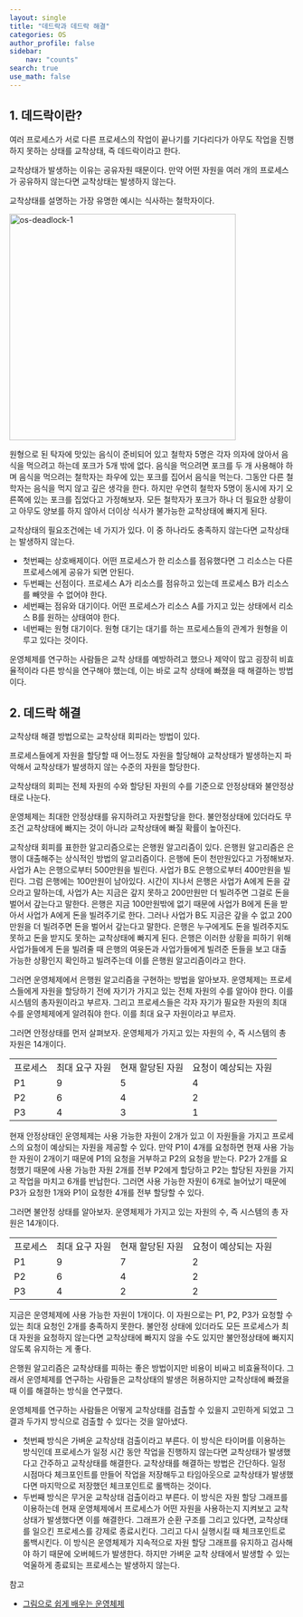 ```yaml
---
layout: single
title: "데드락과 데드락 해결"
categories: OS
author_profile: false
sidebar:
    nav: "counts"
search: true
use_math: false
---
```


## 1. 데드락이란?

여러 프로세스가 서로 다른 프로세스의 작업이 끝나기를 기다리다가 아무도 작업을 진행하지 못하는 상태를 교착상태, 즉 데드락이라고 한다.

교착상태가 발생하는 이유는 공유자원 때문이다. 만약 어떤 자원을 여러 개의 프로세스가 공유하지 않는다면 교착상태는 발생하지 않는다.



교착상태를 설명하는 가장 유명한 예시는 식사하는 철학자이다.



<img src="{{site.url}}/images/2023-09-14-os-deadlock/os_deadlock.png" alt="os-deadlock-1" width="400px" />


원형으로 된 탁자에 맛있는 음식이 준비되어 있고 철학자 5명은 각자 의자에 앉아서 음식을 먹으려고 하는데 포크가 5개 밖에 없다. 음식을 먹으려면 포크를 두 개 사용해야 하며 음식을 먹으려는 철학자는 좌우에 있는 포크를 집어서 음식을 먹는다. 그동안 다른 철학자는 음식을 먹지 않고 깊은 생각을 한다. 하지만 우연히 철학자 5명이 동시에 자기 오른쪽에 있는 포크를 집었다고 가정해보자. 모든 철학자가 포크가 하나 더 필요한 상황이고 아무도 양보를 하지 않아서 더이상 식사가 불가능한 교착상태에 빠지게 된다.



교착상태의 필요조건에는 네 가지가 있다. 이 중 하나라도 충족하지 않는다면 교착상태는 발생하지 않는다.

- 첫번째는 상호배제이다. 어떤 프로세스가 한 리소스를 점유했다면 그 리소스는 다른 프로세스에게 공유가 되면 안된다.
- 두번째는 선점이다. 프로세스 A가 리소스를 점유하고 있는데 프로세스 B가 리소스를 빼앗을 수 없어야 한다.
- 세번째는 점유와 대기이다. 어떤 프로세스가 리소스 A를 가지고 있는 상태에서 리소스 B를 원하는 상태여야 한다. 
- 네번째는 원형 대기이다. 원형 대기는 대기를 하는 프로세스들의 관계가 원형을 이루고 있다는 것이다.



운영체제를 연구하는 사람들은 교착 상태를 예방하려고 했으나 제약이 많고 굉장히 비효율적이라 다른 방식을 연구해야 했는데, 이는 바로 교착 상태에 빠졌을 때 해결하는 방법이다.



## 2. 데드락 해결

교착상태 해결 방법으로는 교착상태 회피라는 방법이 있다. 

프로세스들에게 자원을 할당할 때 어느정도 자원을 할당해야 교착상태가 발생하는지 파악해서 교착상태가 발생하지 않는 수준의 자원을 할당한다. 

교착상태의 회피는 전체 자원의 수와 할당된 자원의 수를 기준으로 안정상태와 불안정상태로 나눈다. 

운영체제는 최대한 안정상태를 유지하려고 자원할당을 한다. 불안정상태에 있더라도 무조건 교착상태에 빠지는 것이 아니라 교착상태에 빠질 확률이 높아진다.



교착상태 회피를 표한한 알고리즘으로는 은행원 알고리즘이 있다. 은행원 알고리즘은 은행이 대출해주는 상식적인 방법의 알고리즘이다. 은행에 돈이 천만원있다고 가정해보자. 사업가 A는 은행으로부터 500만원을 빌린다. 사업가 B도 은행으로부터 400만원을 빌린다. 그럼 은행에는 100만원이 남아있다. 시간이 지나서 은행은 사업가 A에게 돈을 갚으라고 말하는데, 사업가 A는 지금은 갚지 못하고 200만원만 더 빌려주면 그걸로 돈을 벌어서 갚는다고 말한다. 은행은 지금 100만원밖에 없기 때문에 사업가 B에게 돈을 받아서 사업가 A에게 돈을 빌려주기로 한다. 그러나 사업가 B도 지금은 갚을 수 없고 200만원을 더 빌려주면 돈을 벌어서 갚는다고 말한다. 은행은 누구에게도 돈을 빌려주지도 못하고 돈을 받지도 못하는 교착상태에 빠지게 된다. 은행은 이러한 상황을 피하기 위해 사업가들에게 돈을 빌려줄 때 은행의 여윳돈과 사업가들에게 빌려준 돈들을 보고 대출 가능한 상황인지 확인하고 빌려주는데 이를 은행원 알고리즘이라고 한다.



그러면 운영체제에서 은행원 알고리즘을 구현하는 방법을 알아보자. 운영체제는 프로세스들에게 자원을 할당하기 전에 자기가 가지고 있는 전체 자원의 수를 알아야 한다. 이를 시스템의 총자원이라고 부르자. 그리고 프로세스들은 각자 자기가 필요한 자원의 최대 수를 운영체제에게 알려줘야 한다. 이를 최대 요구 자원이라고 부르자.



그러면 안정상태를 먼저 살펴보자. 운영체제가 가지고 있는 자원의 수, 즉 시스템의 총 자원은 14개이다.

<table>
  <tr>
  	<td>프로세스</td>
    <td>최대 요구 자원</td>
    <td>현재 할당된 자원</td>
    <td>요청이 예상되는 자원</td>
  </tr>
  <tr>
  	<td>P1</td>
    <td>9</td>
    <td>5</td>
    <td>4</td>
  </tr>
  <tr>
  	<td>P2</td>
    <td>6</td>
    <td>4</td>
    <td>2</td>
  </tr>
  <tr>
  	<td>P3</td>
    <td>4</td>
    <td>3</td>
    <td>1</td>
  </tr>
</table>

현재 안정상태인 운영체제는 사용 가능한 자원이 2개가 있고 이 자원들을 가지고 프로세스의 요청이 예상되는 자원을 제공할 수 있다. 만약 P1이 4개를 요청하면 현재 사용 가능한 자원이 2개이기 때문에 P1의 요청을 거부하고 P2의 요청을 받는다. P2가 2개를 요청했기 때문에 사용 가능한 자원 2개를 전부 P2에게 할당하고 P2는 할당된 자원을 가지고 작업을 마치고 6개를 반납한다. 그러면 사용 가능한 자원이 6개로 늘어났기 때문에 P3가 요청한 1개와 P1이 요청한 4개를 전부 할당할 수 있다.



그러면 불안정 상태를 알아보자. 운영체제가 가지고 있는 자원의 수, 즉 시스템의 총 자원은 14개이다.

<table>
  <tr>
  	<td>프로세스</td>
    <td>최대 요구 자원</td>
    <td>현재 할당된 자원</td>
    <td>요청이 예상되는 자원</td>
  </tr>
  <tr>
  	<td>P1</td>
    <td>9</td>
    <td>7</td>
    <td>2</td>
  </tr>
  <tr>
  	<td>P2</td>
    <td>6</td>
    <td>4</td>
    <td>2</td>
  </tr>
  <tr>
  	<td>P3</td>
    <td>4</td>
    <td>2</td>
    <td>2</td>
  </tr>
</table>

지금은 운영체제에 사용 가능한 자원이 1개이다. 이 자원으로는 P1, P2, P3가 요청할 수 있는 최대 요청인 2개를 충족하지 못한다. 불안정 상태에 있더라도 모든 프로세스가 최대 자원을 요청하지 않는다면 교착상태에 빠지지 않을 수도 있지만 불안정상태에 빠지지 않도록 유지하는 게 좋다.



은행원 알고리즘은 교착상태를 피하는 좋은 방법이지만 비용이 비싸고 비효율적이다. 그래서 운영체제를 연구하는 사람들은 교착상태의 발생은 허용하지만 교착상태에 빠졌을 때 이를 해결하는 방식을 연구했다. 



운영체제를 연구하는 사람들은 어떻게 교착상태를 검출할 수 있을지 고민하게 되었고 그 결과 두가지 방식으로 검출할 수 있다는 것을 알아냈다.

- 첫번째 방식은 가벼운 교착상태 검출이라고 부른다. 이 방식은 타이머를 이용하는 방식인데 프로세스가 일정 시간 동안 작업을 진행하지 않는다면 교착상태가 발생했다고 간주하고 교착상태를 해결한다. 교착상태를 해결하는 방법은 간단하다. 일정 시점마다 체크포인트를 만들어 작업을 저장해두고 타임아웃으로 교착상태가 발생했다면 마지막으로 저장했던 체크포인트로 롤백하는 것이다.
- 두번째 방식은 무거운 교착상태 검출이라고 부른다. 이 방식은 자원 할당 그래프를 이용하는데 현재 운영체제에서 프로세스가 어떤 자원을 사용하는지 지켜보고 교착상태가 발생했다면 이를 해결한다. 그래프가 순환 구조를 그리고 있다면, 교착상태를 일으킨 프로세스를 강제로 종료시킨다. 그리고 다시 실행시킬 때 체크포인트로 롤백시킨다. 이 방식은 운영체제가 지속적으로 자원 할당 그래프를 유지하고 검사해야 하기 때문에 오버헤드가 발생한다. 하지만 가벼운 교착 상태에서 발생할 수 있는 억울하게 종료되는 프로세스는 발생하지 않는다.



참고

- [그림으로 쉽게 배우는 운영체제](https://www.inflearn.com/course/%EB%B9%84%EC%A0%84%EA%B3%B5%EC%9E%90-%EC%9A%B4%EC%98%81%EC%B2%B4%EC%A0%9C/dashboard)